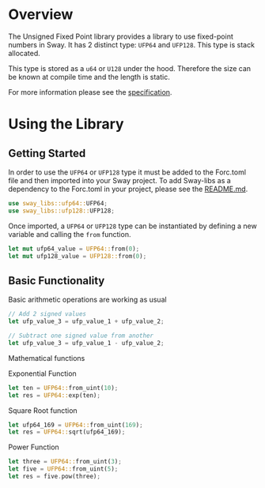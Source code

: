 # Overview

The Unsigned Fixed Point library provides a library to use fixed-point numbers in Sway. It has 2 distinct type: `UFP64` and `UFP128`. This type is stack allocated.

This type is stored as a `u64` or `U128` under the hood. Therefore the size can be known at compile time and the length is static. 

For more information please see the [specification](./SPECIFICATION.md).

# Using the Library

## Getting Started

In order to use the `UFP64` or `UFP128` type it must be added to the Forc.toml file and then imported into your Sway project. To add Sway-libs as a dependency to the Forc.toml in your project, please see the [README.md](../../../../../README.md).

```rust
use sway_libs::ufp64::UFP64;
use sway_libs::ufp128::UFP128;
```

Once imported, a `UFP64` or `UFP128` type can be instantiated by defining a new variable and calling the `from` function.

```rust
let mut ufp64_value = UFP64::from(0);
let mut ufp128_value = UFP128::from(0);
```

## Basic Functionality

Basic arithmetic operations are working as usual

```rust
// Add 2 signed values
let ufp_value_3 = ufp_value_1 + ufp_value_2;

// Subtract one signed value from another
let ufp_value_3 = ufp_value_1 - ufp_value_2;
```

Mathematical functions

Exponential Function
```rust
let ten = UFP64::from_uint(10);
let res = UFP64::exp(ten);
```

Square Root function
```rust
let ufp64_169 = UFP64::from_uint(169);
let res = UFP64::sqrt(ufp64_169);
```

Power Function
```rust
let three = UFP64::from_uint(3);
let five = UFP64::from_uint(5);
let res = five.pow(three);
```